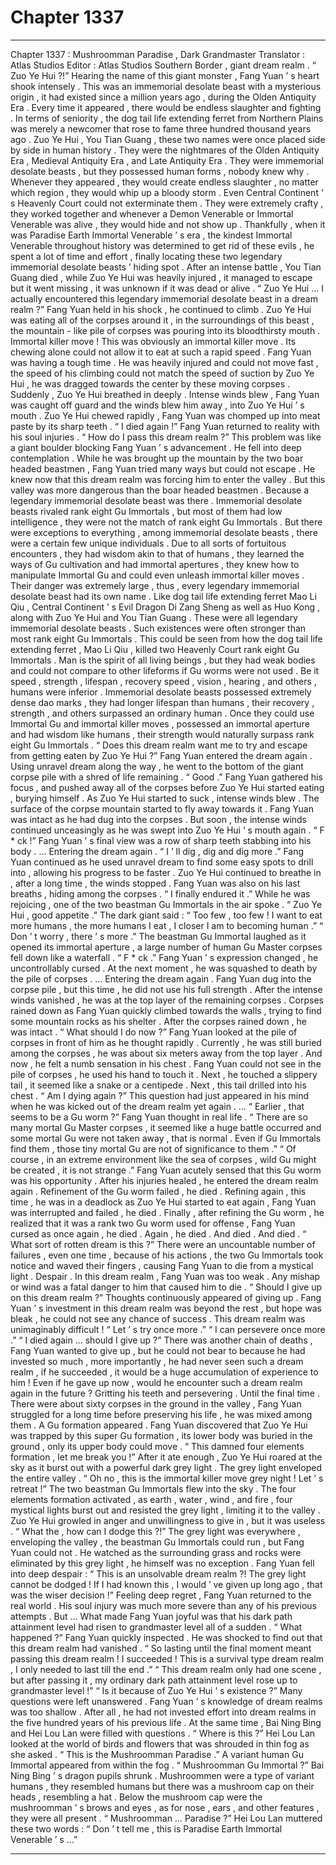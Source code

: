 
# Chapter 1337


---

Chapter 1337 : Mushroomman Paradise , Dark Grandmaster
Translator :
Atlas Studios
Editor :
Atlas Studios
Southern Border , giant dream realm .
“ Zuo Ye Hui ?!” Hearing the name of this giant monster , Fang Yuan ’ s heart shook intensely .
This was an immemorial desolate beast with a mysterious origin , it had existed since a million years ago , during the Olden Antiquity Era .
Every time it appeared , there would be endless slaughter and fighting . In terms of seniority , the dog tail life extending ferret from Northern Plains was merely a newcomer that rose to fame three hundred thousand years ago .
Zuo Ye Hui , You Tian Guang , these two names were once placed side by side in human history . They were the nightmares of the Olden Antiquity Era , Medieval Antiquity Era , and Late Antiquity Era .
They were immemorial desolate beasts , but they possessed human forms , nobody knew why .
Whenever they appeared , they would create endless slaughter , no matter which region , they would whip up a bloody storm .
Even Central Continent ’ s Heavenly Court could not exterminate them .
They were extremely crafty , they worked together and whenever a Demon Venerable or Immortal Venerable was alive , they would hide and not show up .
Thankfully , when it was Paradise Earth Immortal Venerable ’ s era , the kindest Immortal Venerable throughout history was determined to get rid of these evils , he spent a lot of time and effort , finally locating these two legendary immemorial desolate beasts ’ hiding spot .
After an intense battle , You Tian Guang died , while Zuo Ye Hui was heavily injured , it managed to escape but it went missing , it was unknown if it was dead or alive .
“ Zuo Ye Hui … I actually encountered this legendary immemorial desolate beast in a dream realm ?” Fang Yuan held in his shock , he continued to climb .
Zuo Ye Hui was eating all of the corpses around it , in the surroundings of this beast , the mountain - like pile of corpses was pouring into its bloodthirsty mouth .
Immortal killer move !
This was obviously an immortal killer move .
Its chewing alone could not allow it to eat at such a rapid speed .
Fang Yuan was having a tough time .
He was heavily injured and could not move fast , the speed of his climbing could not match the speed of suction by Zuo Ye Hui , he was dragged towards the center by these moving corpses .
Suddenly , Zuo Ye Hui breathed in deeply .
Intense winds blew , Fang Yuan was caught off guard and the winds blew him away , into Zuo Ye Hui ’ s mouth .
Zuo Ye Hui chewed rapidly , Fang Yuan was chomped up into meat paste by its sharp teeth .
“ I died again !” Fang Yuan returned to reality with his soul injuries .
“ How do I pass this dream realm ?” This problem was like a giant boulder blocking Fang Yuan ’ s advancement .
He fell into deep contemplation .
While he was brought up the mountain by the two boar headed beastmen , Fang Yuan tried many ways but could not escape .
He knew now that this dream realm was forcing him to enter the valley .
But this valley was more dangerous than the boar headed beastmen .
Because a legendary immemorial desolate beast was there .
Immemorial desolate beasts rivaled rank eight Gu Immortals , but most of them had low intelligence , they were not the match of rank eight Gu Immortals .
But there were exceptions to everything , among immemorial desolate beasts , there were a certain few unique individuals .
Due to all sorts of fortuitous encounters , they had wisdom akin to that of humans , they learned the ways of Gu cultivation and had immortal apertures , they knew how to manipulate Immortal Gu and could even unleash immortal killer moves .
Their danger was extremely large , thus , every legendary immemorial desolate beast had its own name .
Like dog tail life extending ferret Mao Li Qiu , Central Continent ’ s Evil Dragon Di Zang Sheng as well as Huo Kong , along with Zuo Ye Hui and You Tian Guang . These were all legendary immemorial desolate beasts .
Such existences were often stronger than most rank eight Gu Immortals .
This could be seen from how the dog tail life extending ferret , Mao Li Qiu , killed two Heavenly Court rank eight Gu Immortals .
Man is the spirit of all living beings , but they had weak bodies and could not compare to other lifeforms if Gu worms were not used . Be it speed , strength , lifespan , recovery speed , vision , hearing , and others , humans were inferior .
Immemorial desolate beasts possessed extremely dense dao marks , they had longer lifespan than humans , their recovery , strength , and others surpassed an ordinary human . Once they could use Immortal Gu and immortal killer moves , possessed an immortal aperture and had wisdom like humans , their strength would naturally surpass rank eight Gu Immortals .
“ Does this dream realm want me to try and escape from getting eaten by Zuo Ye Hui ?”
Fang Yuan entered the dream again .
Using unravel dream along the way , he went to the bottom of the giant corpse pile with a shred of life remaining .
“ Good .” Fang Yuan gathered his focus , and pushed away all of the corpses before Zuo Ye Hui started eating , burying himself .
As Zuo Ye Hui started to suck , intense winds blew .
The surface of the corpse mountain started to fly away towards it .
Fang Yuan was intact as he had dug into the corpses .
But soon , the intense winds continued unceasingly as he was swept into Zuo Ye Hui ’ s mouth again .
“ F * ck !” Fang Yuan ’ s final view was a row of sharp teeth stabbing into his body .
…
Entering the dream again .
“ I ’ ll dig , dig and dig more .” Fang Yuan continued as he used unravel dream to find some easy spots to drill into , allowing his progress to be faster .
Zuo Ye Hui continued to breathe in , after a long time , the winds stopped .
Fang Yuan was also on his last breaths , hiding among the corpses .
“ I finally endured it .” While he was rejoicing , one of the two beastman Gu Immortals in the air spoke .
“ Zuo Ye Hui , good appetite .”
The dark giant said : “ Too few , too few ! I want to eat more humans , the more humans I eat , I closer I am to becoming human .”
“ Don ’ t worry , there ’ s more .” The beastman Gu Immortal laughed as it opened its immortal aperture , a large number of human Gu Master corpses fell down like a waterfall .
“ F * ck .” Fang Yuan ’ s expression changed , he uncontrollably cursed .
At the next moment , he was squashed to death by the pile of corpses .
…
Entering the dream again .
Fang Yuan dug into the corpse pile , but this time , he did not use his full strength .
After the intense winds vanished , he was at the top layer of the remaining corpses .
Corpses rained down as Fang Yuan quickly climbed towards the walls , trying to find some mountain rocks as his shelter .
After the corpses rained down , he was intact .
“ What should I do now ?” Fang Yuan looked at the pile of corpses in front of him as he thought rapidly .
Currently , he was still buried among the corpses , he was about six meters away from the top layer .
And now , he felt a numb sensation in his chest .
Fang Yuan could not see in the pile of corpses , he used his hand to touch it .
Next , he touched a slippery tail , it seemed like a snake or a centipede .
Next , this tail drilled into his chest .
“ Am I dying again ?” This question had just appeared in his mind when he was kicked out of the dream realm yet again .
…
“ Earlier , that seems to be a Gu worm ?” Fang Yuan thought in real life .
“ There are so many mortal Gu Master corpses , it seemed like a huge battle occurred and some mortal Gu were not taken away , that is normal . Even if Gu Immortals find them , those tiny mortal Gu are not of significance to them .”
“ Of course , in an extreme environment like the sea of corpses , wild Gu might be created , it is not strange .”
Fang Yuan acutely sensed that this Gu worm was his opportunity .
After his injuries healed , he entered the dream realm again .
Refinement of the Gu worm failed , he died .
Refining again , this time , he was in a deadlock as Zuo Ye Hui started to eat again , Fang Yuan was interrupted and failed , he died .
Finally , after refining the Gu worm , he realized that it was a rank two Gu worm used for offense , Fang Yuan cursed as once again , he died .
Again , he died .
And died .
And died .
“ What sort of rotten dream is this ?” There were an uncountable number of failures , even one time , because of his actions , the two Gu Immortals took notice and waved their fingers , causing Fang Yuan to die from a mystical light .
Despair .
In this dream realm , Fang Yuan was too weak .
Any mishap or wind was a fatal danger to him that caused him to die .
“ Should I give up on this dream realm ?” Thoughts continuously appeared of giving up .
Fang Yuan ’ s investment in this dream realm was beyond the rest , but hope was bleak , he could not see any chance of success .
This dream realm was unimaginably difficult !
“ Let ’ s try once more .”
“ I can persevere once more .”
“ I died again … should I give up ?”
There was another chain of deaths , Fang Yuan wanted to give up , but he could not bear to because he had invested so much , more importantly , he had never seen such a dream realm , if he succeeded , it would be a huge accumulation of experience to him !
Even if he gave up now , would he encounter such a dream realm again in the future ?
Gritting his teeth and persevering .
Until the final time .
There were about sixty corpses in the ground in the valley , Fang Yuan struggled for a long time before preserving his life , he was mixed among them .
A Gu formation appeared .
Fang Yuan discovered that Zuo Ye Hui was trapped by this super Gu formation , its lower body was buried in the ground , only its upper body could move .
“ This damned four elements formation , let me break you !” After it ate enough , Zuo Ye Hui roared at the sky as it burst out with a powerful dark grey light .
The grey light enveloped the entire valley .
“ Oh no , this is the immortal killer move grey night ! Let ’ s retreat !” The two beastman Gu Immortals flew into the sky .
The four elements formation activated , as earth , water , wind , and fire , four mystical lights burst out and resisted the grey light , limiting it to the valley .
Zuo Ye Hui growled in anger and unwillingness to give in , but it was useless .
“ What the , how can I dodge this ?!” The grey light was everywhere , enveloping the valley , the beastman Gu Immortals could run , but Fang Yuan could not .
He watched as the surrounding grass and rocks were eliminated by this grey light , he himself was no exception .
Fang Yuan fell into deep despair : “ This is an unsolvable dream realm ?! The grey light cannot be dodged ! If I had known this , I would ’ ve given up long ago , that was the wiser decision !”
Feeling deep regret , Fang Yuan returned to the real world .
His soul injury was much more severe than any of his previous attempts .
But …
What made Fang Yuan joyful was that his dark path attainment level had risen to grandmaster level all of a sudden .
“ What happened ?” Fang Yuan quickly inspected .
He was shocked to find out that this dream realm had vanished .
“ So lasting until the final moment meant passing this dream realm ! I succeeded ! This is a survival type dream realm , I only needed to last till the end .”
“ This dream realm only had one scene , but after passing it , my ordinary dark path attainment level rose up to grandmaster level !”
“ Is it because of Zuo Ye Hui ’ s existence ?”
Many questions were left unanswered .
Fang Yuan ’ s knowledge of dream realms was too shallow . After all , he had not invested effort into dream realms in the five hundred years of his previous life .
At the same time , Bai Ning Bing and Hei Lou Lan were filled with questions .
“ Where is this ?” Hei Lou Lan looked at the world of birds and flowers that was shrouded in thin fog as she asked .
“ This is the Mushroomman Paradise .” A variant human Gu Immortal appeared from within the fog .
“ Mushroomman Gu Immortal ?” Bai Ning Bing ’ s dragon pupils shrunk .
Mushroommen were a type of variant humans , they resembled humans but there was a mushroom cap on their heads , resembling a hat .
Below the mushroom cap were the mushroomman ’ s brows and eyes , as for nose , ears , and other features , they were all present .
“ Mushroomman … Paradise ?” Hei Lou Lan muttered these two words : “ Don ’ t tell me , this is Paradise Earth Immortal Venerable ’ s …”

---

